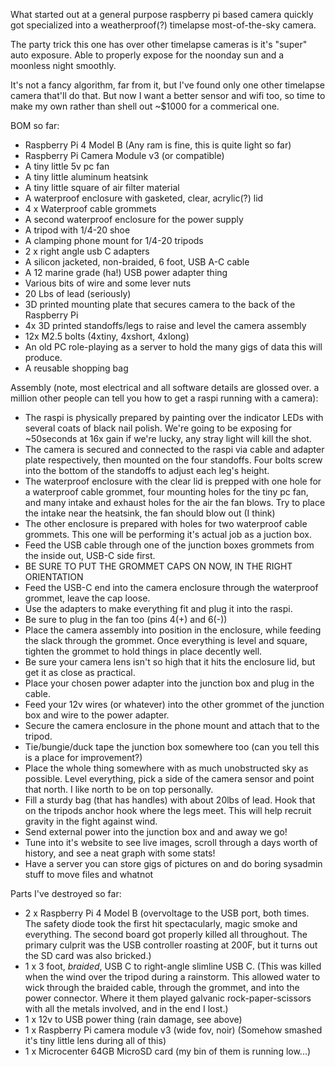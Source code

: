 What started out at a general purpose raspberry pi based camera quickly got specialized into a weatherproof(?) timelapse most-of-the-sky camera.

The party trick this one has over other timelapse cameras is it's "super" auto exposure.  Able to properly expose for the noonday sun and a moonless night smoothly.  

It's not a fancy algorithm, far from it, but I've found only one other timelapse camera that'll do that.  But now I want a better sensor and wifi too, so time to make my own rather than shell out ~$1000 for a commerical one.

BOM so far:
* Raspberry Pi 4 Model B (Any ram is fine, this is quite light so far)
* Raspberry Pi Camera Module v3 (or compatible)
* A tiny little 5v pc fan
* A tiny little aluminum heatsink
* A tiny little square of air filter material
* A waterproof enclosure with gasketed, clear, acrylic(?) lid
* 4 x Waterproof cable grommets
* A second waterproof enclosure for the power supply
* A tripod with 1/4-20 shoe
* A clamping phone mount for 1/4-20 tripods
* 2 x right angle usb C adapters
* A silicon jacketed, non-braided, 6 foot, USB A-C cable
* A 12 marine grade (ha!) USB power adapter thing
* Various bits of wire and some lever nuts
* 20 Lbs of lead (seriously)
* 3D printed mounting plate that secures camera to the back of the Raspberry Pi
* 4x 3D printed standoffs/legs to raise and level the camera assembly
* 12x M2.5 bolts (4xtiny, 4xshort, 4xlong)
* An old PC role-playing as a server to hold the many gigs of data this will produce.
* A reusable shopping bag

Assembly (note, most electrical and all software details are glossed over. a million other people can tell you how to get a raspi running with a camera):
* The raspi is physically prepared by painting over the indicator LEDs with several coats of black nail polish.  We're going to be exposing for ~50seconds at 16x gain if we're lucky, any stray light will kill the shot.
* The camera is secured and connected to the raspi via cable and adapter plate respectively, then mounted on the four standoffs.  Four bolts screw into the bottom of the standoffs to adjust each leg's height.  
* The waterproof enclosure with the clear lid is prepped with one hole for a waterproof cable grommet, four mounting holes for the tiny pc fan, and many intake and exhaust holes for the air the fan blows.  Try to place the intake near the heatsink, the fan should blow out (I think)
* The other enclosure is prepared with holes for two waterproof cable grommets.  This one will be performing it's actual job as a juction box.
* Feed the USB cable through one of the junction boxes grommets from the inside out, USB-C side first.
* BE SURE TO PUT THE GROMMET CAPS ON NOW, IN THE RIGHT ORIENTATION
* Feed the USB-C end into the camera enclosure through the waterproof grommet, leave the cap loose.
* Use the adapters to make everything fit and plug it into the raspi.
* Be sure to plug in the fan too (pins 4(+) and 6(-))
* Place the camera assembly into position in the enclosure, while feeding the slack through the grommet.  Once everything is level and square, tighten the grommet to hold things in place decently well.
* Be sure your camera lens isn't so high that it hits the enclosure lid, but get it as close as practical.
* Place your chosen power adapter into the junction box and plug in the cable.
* Feed your 12v wires (or whatever) into the other grommet of the junction box and wire to the power adapter.
* Secure the camera enclosure in the phone mount and attach that to the tripod.
* Tie/bungie/duck tape the junction box somewhere too (can you tell this is a place for improvement?)
* Place the whole thing somewhere with as much unobstructed sky as possible.  Level everything, pick a side of the camera sensor and point that north.  I like north to be on top personally.
* Fill a sturdy bag (that has handles) with about 20lbs of lead.  Hook that on the tripods anchor hook where the legs meet.  This will help recruit gravity in the fight against wind.
* Send external power into the junction box and and away we go!
* Tune into it's website to see live images, scroll through a days worth of history, and see a neat graph with some stats!
* Have a server you can store gigs of pictures on and do boring sysadmin stuff to move files and whatnot

  

Parts I've destroyed so far:
* 2 x Raspberry Pi 4 Model B (overvoltage to the USB port, both times.  The safety diode took the first hit spectacularly, magic smoke and everything.  The second board got properly killed all throughout.  The primary culprit was the USB controller roasting at 200F, but it turns out the SD card was also bricked.)
* 1 x 3 foot, _braided_, USB C to right-angle slimline USB C.  (This was killed when the wind over the tripod during a rainstorm.  This allowed water to wick through the braided cable, through the grommet, and into the power connector.  Where it them played galvanic rock-paper-scissors with all the metals involved, and in the end I lost.)
* 1 x 12v to USB power thing (rain damage, see above)
* 1 x Raspberry Pi camera module v3 (wide fov, noir) (Somehow smashed it's tiny little lens during all of this)
* 1 x Microcenter 64GB MicroSD card (my bin of them is running low...)
